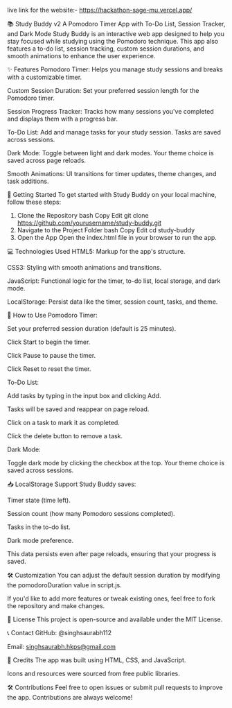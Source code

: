 
live link for the website:- https://hackathon-sage-mu.vercel.app/


📚 Study Buddy v2
A Pomodoro Timer App with To-Do List, Session Tracker, and Dark Mode
Study Buddy is an interactive web app designed to help you stay focused while studying using the Pomodoro technique. This app also features a to-do list, session tracking, custom session durations, and smooth animations to enhance the user experience.

✨ Features
Pomodoro Timer: Helps you manage study sessions and breaks with a customizable timer.

Custom Session Duration: Set your preferred session length for the Pomodoro timer.

Session Progress Tracker: Tracks how many sessions you've completed and displays them with a progress bar.

To-Do List: Add and manage tasks for your study session. Tasks are saved across sessions.

Dark Mode: Toggle between light and dark modes. Your theme choice is saved across page reloads.

Smooth Animations: UI transitions for timer updates, theme changes, and task additions.

🚀 Getting Started
To get started with Study Buddy on your local machine, follow these steps:

1. Clone the Repository
bash
Copy
Edit
git clone https://github.com/yourusername/study-buddy.git
2. Navigate to the Project Folder
bash
Copy
Edit
cd study-buddy
3. Open the App
Open the index.html file in your browser to run the app.

💻 Technologies Used
HTML5: Markup for the app's structure.

CSS3: Styling with smooth animations and transitions.

JavaScript: Functional logic for the timer, to-do list, local storage, and dark mode.

LocalStorage: Persist data like the timer, session count, tasks, and theme.

📝 How to Use
Pomodoro Timer:

Set your preferred session duration (default is 25 minutes).

Click Start to begin the timer.

Click Pause to pause the timer.

Click Reset to reset the timer.

To-Do List:

Add tasks by typing in the input box and clicking Add.

Tasks will be saved and reappear on page reload.

Click on a task to mark it as completed.

Click the delete button to remove a task.

Dark Mode:

Toggle dark mode by clicking the checkbox at the top. Your theme choice is saved across sessions.

📥 LocalStorage Support
Study Buddy saves:

Timer state (time left).

Session count (how many Pomodoro sessions completed).

Tasks in the to-do list.

Dark mode preference.

This data persists even after page reloads, ensuring that your progress is saved.

🛠️ Customization
You can adjust the default session duration by modifying the pomodoroDuration value in script.js.

If you'd like to add more features or tweak existing ones, feel free to fork the repository and make changes.

📃 License
This project is open-source and available under the MIT License.

📞 Contact
GitHub: @singhsaurabh112

Email: singhsaurabh.hkps@gmail.com

🎉 Credits
The app was built using HTML, CSS, and JavaScript.

Icons and resources were sourced from free public libraries.

🛠️ Contributions
Feel free to open issues or submit pull requests to improve the app. Contributions are always welcome!

